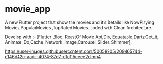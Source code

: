 # movie_app

A new Flutter project that show the movies and it’s Details  like NowPlaying Movies,PopularMovies ,TopRated Movies.
coded with Clean Architecture.



 Develop with :-
 [Flutter ,Bloc, ReastOf Movie Api,Dio, Equatable,Dartz,Get_it, Animate_Do,Cache_Network_image,Carousel_Slider, Shimmer],



https://user-images.githubusercontent.com/50058905/209465744-c146d42c-aadc-4074-82d7-c1c115ceee2d.mp4

